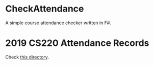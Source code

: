 # CheckAttendance

A simple course attendance checker written in F#.

# 2019 CS220 Attendance Records

Check [this directory](records/).
